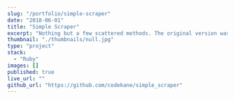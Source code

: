 ```yaml
---
slug: "/portfolio/simple-scraper"
date: "2018-06-01"
title: "Simple Scraper"
excerpt: "Nothing but a few scattered methods. The original version was great, but I didn't know how to use Git yet, and I broke it trying to make improvements. This is all that remains."
thumbnail: "./thumbnails/null.jpg"
type: "project"
stack:
  - "Ruby"
images: []
published: true
live_url: ""
github_url: "https://github.com/codekane/simple_scraper"
---
```


